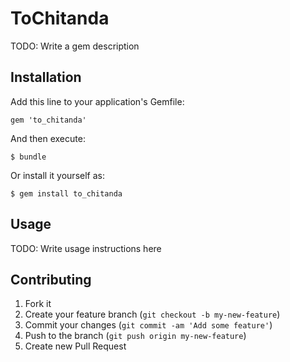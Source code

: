# ToChitanda

TODO: Write a gem description

## Installation

Add this line to your application's Gemfile:

    gem 'to_chitanda'

And then execute:

    $ bundle

Or install it yourself as:

    $ gem install to_chitanda

## Usage

TODO: Write usage instructions here

## Contributing

1. Fork it
2. Create your feature branch (`git checkout -b my-new-feature`)
3. Commit your changes (`git commit -am 'Add some feature'`)
4. Push to the branch (`git push origin my-new-feature`)
5. Create new Pull Request
